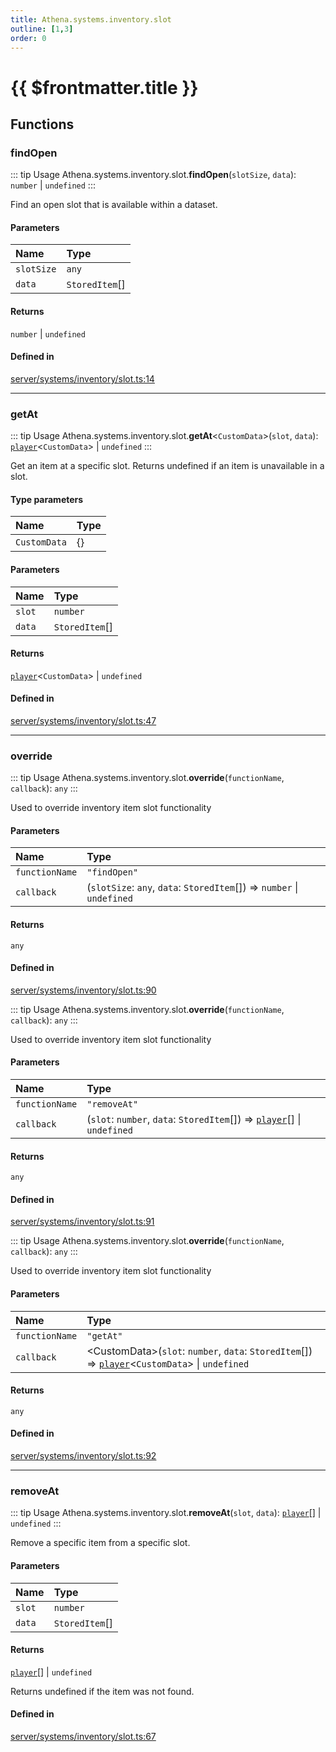 ```yaml
---
title: Athena.systems.inventory.slot
outline: [1,3]
order: 0
---
```


# {{ $frontmatter.title }}


## Functions

### findOpen

::: tip Usage
Athena.systems.inventory.slot.**findOpen**(`slotSize`, `data`): `number` \| `undefined`
:::

Find an open slot that is available within a dataset.

#### Parameters

| Name | Type |
| :------ | :------ |
| `slotSize` | `any` |
| `data` | `StoredItem`[] |

#### Returns

`number` \| `undefined`

#### Defined in

[server/systems/inventory/slot.ts:14](https://github.com/Stuyk/altv-athena/blob/2b4a7e1/src/core/server/systems/inventory/slot.ts#L14)

___

### getAt

::: tip Usage
Athena.systems.inventory.slot.**getAt**<`CustomData`\>(`slot`, `data`): [`player`](server_config.md#player)<`CustomData`\> \| `undefined`
:::

Get an item at a specific slot.
Returns undefined if an item is unavailable in a slot.

#### Type parameters

| Name | Type |
| :------ | :------ |
| `CustomData` | {} |

#### Parameters

| Name | Type |
| :------ | :------ |
| `slot` | `number` |
| `data` | `StoredItem`[] |

#### Returns

[`player`](server_config.md#player)<`CustomData`\> \| `undefined`

#### Defined in

[server/systems/inventory/slot.ts:47](https://github.com/Stuyk/altv-athena/blob/2b4a7e1/src/core/server/systems/inventory/slot.ts#L47)

___

### override

::: tip Usage
Athena.systems.inventory.slot.**override**(`functionName`, `callback`): `any`
:::

Used to override inventory item slot functionality

#### Parameters

| Name | Type |
| :------ | :------ |
| `functionName` | ``"findOpen"`` |
| `callback` | (`slotSize`: `any`, `data`: `StoredItem`[]) => `number` \| `undefined` |

#### Returns

`any`

#### Defined in

[server/systems/inventory/slot.ts:90](https://github.com/Stuyk/altv-athena/blob/2b4a7e1/src/core/server/systems/inventory/slot.ts#L90)

::: tip Usage
Athena.systems.inventory.slot.**override**(`functionName`, `callback`): `any`
:::

Used to override inventory item slot functionality

#### Parameters

| Name | Type |
| :------ | :------ |
| `functionName` | ``"removeAt"`` |
| `callback` | (`slot`: `number`, `data`: `StoredItem`[]) => [`player`](server_config.md#player)[] \| `undefined` |

#### Returns

`any`

#### Defined in

[server/systems/inventory/slot.ts:91](https://github.com/Stuyk/altv-athena/blob/2b4a7e1/src/core/server/systems/inventory/slot.ts#L91)

::: tip Usage
Athena.systems.inventory.slot.**override**(`functionName`, `callback`): `any`
:::

Used to override inventory item slot functionality

#### Parameters

| Name | Type |
| :------ | :------ |
| `functionName` | ``"getAt"`` |
| `callback` | <CustomData\>(`slot`: `number`, `data`: `StoredItem`[]) => [`player`](server_config.md#player)<`CustomData`\> \| `undefined` |

#### Returns

`any`

#### Defined in

[server/systems/inventory/slot.ts:92](https://github.com/Stuyk/altv-athena/blob/2b4a7e1/src/core/server/systems/inventory/slot.ts#L92)

___

### removeAt

::: tip Usage
Athena.systems.inventory.slot.**removeAt**(`slot`, `data`): [`player`](server_config.md#player)[] \| `undefined`
:::

Remove a specific item from a specific slot.

#### Parameters

| Name | Type |
| :------ | :------ |
| `slot` | `number` |
| `data` | `StoredItem`[] |

#### Returns

[`player`](server_config.md#player)[] \| `undefined`

Returns undefined if the item was not found.

#### Defined in

[server/systems/inventory/slot.ts:67](https://github.com/Stuyk/altv-athena/blob/2b4a7e1/src/core/server/systems/inventory/slot.ts#L67)
